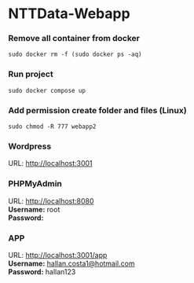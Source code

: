 # NTTData-Webapp

### Remove all container from docker

```
sudo docker rm -f (sudo docker ps -aq)
```

### Run project

```
sudo docker compose up
```

### Add permission create folder and files (Linux)

```
sudo chmod -R 777 webapp2
```

### Wordpress

URL: [http://localhost:3001](http://localhost:3001)<br>

### PHPMyAdmin

URL: [http://localhost:8080](http://localhost:8080)<br>
<b>Username:</b> root<br>
<b>Password:</b>

### APP

URL: [http://localhost:3001/app](http://localhost:3001/app)<br>
<b>Username:</b> hallan.costa1@hotmail.com<br>
<b>Password:</b> hallan123
